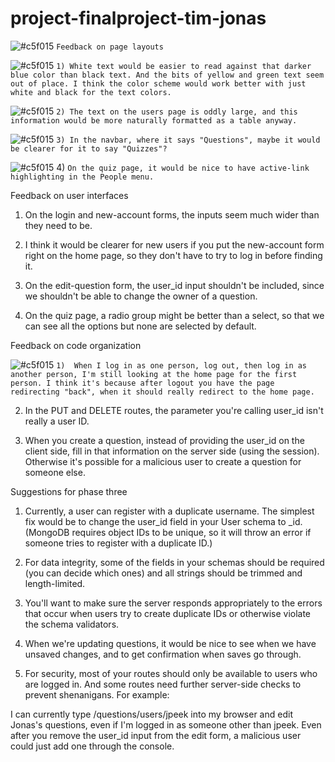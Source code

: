 # project-finalproject-tim-jonas

![#c5f015](https://via.placeholder.com/15/c5f015/000000?text=+) `Feedback on page layouts`


![#c5f015](https://via.placeholder.com/15/c5f015/000000?text=+) `1) White text would be easier to read against that darker blue color than black text. And the bits of yellow and green text seem out of place. I think the color scheme would work better with just white and black for the text colors.`


![#c5f015](https://via.placeholder.com/15/c5f015/000000?text=+) `2) The text on the users page is oddly large, and this information would be more naturally formatted as a table anyway.`


![#c5f015](https://via.placeholder.com/15/c5f015/000000?text=+) `3) In the navbar, where it says "Questions", maybe it would be clearer for it to say "Quizzes"?`


![#c5f015](https://via.placeholder.com/15/c5f015/000000?text=+) 4) `On the quiz page, it would be nice to have active-link highlighting in the People menu.`


Feedback on user interfaces


1) On the login and new-account forms, the inputs seem much wider than they need to be.

2) I think it would be clearer for new users if you put the new-account form right on the home page, so they don't have to try to log in before finding it.

3) On the edit-question form, the user_id input shouldn't be included, since we shouldn't be able to change the owner of a question.

4) On the quiz page, a radio group might be better than a select, so that we can see all the options but none are selected by default.

Feedback on code organization

![#c5f015](https://via.placeholder.com/15/c5f015/000000?text=+) `1)  When I log in as one person, log out, then log in as another person, I'm still looking at the home page for the first person. I think it's because after logout you have the page redirecting "back", when it should really redirect to the home page.`

2) In the PUT and DELETE routes, the parameter you're calling user_id isn't really a user ID.

3) When you create a question, instead of providing the user_id on the client side, fill in that information on the server side (using the session). Otherwise it's possible for a malicious user to create a question for someone else.

Suggestions for phase three

1) Currently, a user can register with a duplicate username. The simplest fix would be to change the user_id field in your User schema to _id. (MongoDB requires object IDs to be unique, so it will throw an error if someone tries to register with a duplicate ID.)



2) For data integrity, some of the fields in your schemas should be required (you can decide which ones) and all strings should be trimmed and length-limited.



3) You'll want to make sure the server responds appropriately to the errors that occur when users try to create duplicate IDs or otherwise violate the schema validators.



4) When we're updating questions, it would be nice to see when we have unsaved changes, and to get confirmation when saves go through.



5) For security, most of your routes should only be available to users who are logged in. And some routes need further server-side checks to prevent shenanigans. For example:

I can currently type /questions/users/jpeek into my browser and edit Jonas's questions, even if I'm logged in as someone other than jpeek.
Even after you remove the user_id input from the edit form, a malicious user could just add one through the console.